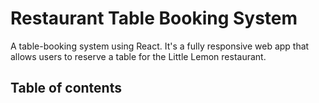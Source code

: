 # Restaurant Table Booking System

A table-booking system using React. It's a fully responsive web app that allows users to reserve a table for the Little Lemon restaurant. 

## Table of contents
